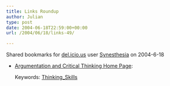 ```yaml
---
title: Links Roundup
author: Julian
type: post
date: 2004-06-18T22:59:00+00:00
url: /2004/06/18/links-49/

---
```

Shared bookmarks for [del.icio.us][1] user  [Synesthesia][2] on 2004-6-18

  * [Argumentation and Critical Thinking Home Page][3]:
   
    Keywords: [Thinking_Skills][4]

 [1]: https://del.icio.us/
 [2]: https://del.icio.us/synesthesia
 [3]: https://sorrel.humboldt.edu/~act/ "https://sorrel.humboldt.edu/~act/"
 [4]: https://del.icio.us/synesthesia/Thinking_Skills